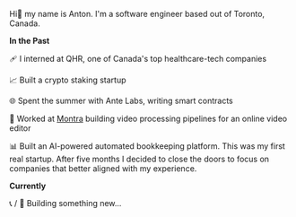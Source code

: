 Hi👋 my name is Anton. I'm a software engineer based out of Toronto, Canada.

__In the Past__

🩹 I interned at QHR, one of Canada's top healthcare-tech companies

📈 Built a crypto staking startup

🌐 Spent the summer with Ante Labs, writing smart contracts

🎨 Worked at [Montra](http://montra.com/) building video processing pipelines for an online video editor

📊 Built an AI-powered automated bookkeeping platform. This was my first real startup. After five months I decided to close the doors to focus on companies that better aligned with my experience.


__Currently__

📞 / 🚗 Building something new...

<!--
**icepaq/icepaq** is a ✨ _special_ ✨ repository because its `README.md` (this file) appears on your GitHub profile.

Here are some ideas to get you started:

- 🔭 I’m currently working on ...
- 🌱 I’m currently learning ...
- 👯 I’m looking to collaborate on ...
- 🤔 I’m looking for help with ...
- 💬 Ask me about ...
- 📫 How to reach me: ...
- 😄 Pronouns: ...
- ⚡ Fun fact: ...
-->
